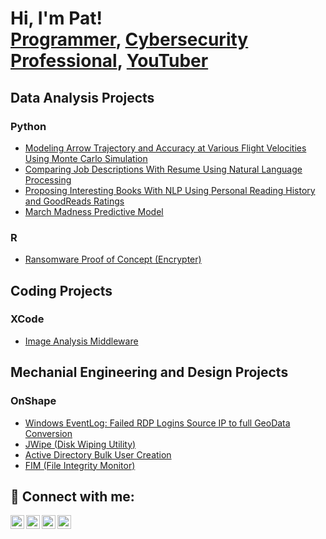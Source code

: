 <h1>Hi, I'm Pat! <br/><a href="https://github.com/joshmadakor1">Programmer</a>, <a href="https://www.linkedin.com/in/joshmadakor/">Cybersecurity Professional</a>, <a href="https://www.youtube.com/c/joshmadakor">YouTuber</a></h1>

<h2>Data Analysis Projects</h2>

<h3>Python</h3>

- [Modeling Arrow Trajectory and Accuracy at Various Flight Velocities Using Monte Carlo Simulation](https://github.com/pattywhack3589/ArrowTrajectory)
- [Comparing Job Descriptions With Resume Using Natural Language Processing](https://github.com/pattywhack3589/ArrowTrajectory)
- [Proposing Interesting Books With NLP Using Personal Reading History and GoodReads Ratings](https://github.com/pattywhack3589/ArrowTrajectory)
- [March Madness Predictive Model](https://github.com/pattywhack3589/ArrowTrajectory)

<h3>R</h3>

- [Ransomware Proof of Concept (Encrypter)](https://github.com/joshmadakor1/EncrypterPOC)

<h2>Coding Projects</h2>

<h3>XCode</h3>

- [Image Analysis Middleware](https://github.com/joshmadakor1/4chan-Image-Analysis-Middleware-C964)

<h2>Mechanial Engineering and Design Projects</h2>

<h3>OnShape</h3>

- [Windows EventLog: Failed RDP Logins Source IP to full GeoData Conversion](https://github.com/joshmadakor1/Sentinel-Lab)
- [JWipe (Disk Wiping Utility)](https://github.com/joshmadakor1/Jwipe.PowerShell)
- [Active Directory Bulk User Creation](https://github.com/joshmadakor1/AD_PS)
- [FIM (File Integrity Monitor)](https://github.com/joshmadakor1/PowerShell-Integrity-FIM)

<h2> 🤳 Connect with me:</h2>

[<img align="left" alt="JoshMadakor | YouTube" width="22px" src="https://cdn.jsdelivr.net/npm/simple-icons@v3/icons/youtube.svg" />][youtube]
[<img align="left" alt="JoshMadakor | Twitter" width="22px" src="https://cdn.jsdelivr.net/npm/simple-icons@v3/icons/twitter.svg" />][twitter]
[<img align="left" alt="JoshMadakor | LinkedIn" width="22px" src="https://cdn.jsdelivr.net/npm/simple-icons@v3/icons/linkedin.svg" />][linkedin]
[<img align="left" alt="JoshMadakor | Instagram" width="22px" src="https://cdn.jsdelivr.net/npm/simple-icons@v3/icons/instagram.svg" />][instagram]

[twitter]: https://twitter.com/joshmadakor
[youtube]: https://www.youtube.com/c/joshmadakor
[instagram]: https://www.instagram.com/joshmadakor/
[linkedin]: https://www.linkedin.com/in/pat-ryan-smith

<!--
**joshmadakor1/joshmadakor1** is a ✨ _special_ ✨ repository because its `README.md` (this file) appears on your GitHub profile.

Here are some ideas to get you started:

- 🔭 I’m currently working on ...
- 🌱 I’m currently learning ...
- 👯 I’m looking to collaborate on ...
- 🤔 I’m looking for help with ...
- 💬 Ask me about ...
- 📫 How to reach me: ...
- 😄 Pronouns: ...
- ⚡ Fun fact: ...
-->
